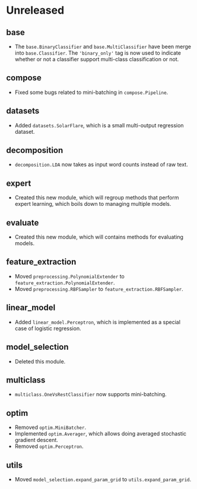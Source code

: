 # Unreleased

## base

- The `base.BinaryClassifier` and `base.MultiClassifier` have been merge into `base.Classifier`. The `'binary_only'` tag is now used to indicate whether or not a classifier support multi-class classification or not.

## compose

- Fixed some bugs related to mini-batching in `compose.Pipeline`.

## datasets

- Added `datasets.SolarFlare`, which is a small multi-output regression dataset.

## decomposition

- `decomposition.LDA` now takes as input word counts instead of raw text.

## expert

- Created this new module, which will regroup methods that perform expert learning, which boils down to managing multiple models.

## evaluate

- Created this new module, which will contains methods for evaluating models.

## feature_extraction

- Moved `preprocessing.PolynomialExtender` to `feature_extraction.PolynomialExtender`.
- Moved `preprocessing.RBFSampler` to `feature_extraction.RBFSampler`.

## linear_model

- Added `linear_model.Perceptron`, which is implemented as a special case of logistic regression.

## model_selection

- Deleted this module.

## multiclass

- `multiclass.OneVsRestClassifier` now supports mini-batching.

## optim

- Removed `optim.MiniBatcher`.
- Implemented `optim.Averager`, which allows doing averaged stochastic gradient descent.
- Removed `optim.Perceptron`.

## utils

- Moved `model_selection.expand_param_grid` to `utils.expand_param_grid`.
